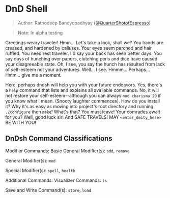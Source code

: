 # DnD Shell

> Author: Ratnodeep Bandyopadhyay ([@QuarterShotofEspresso]())

> Note: In alpha testing

Greetings weary traveler! Hmm... Let's take a look, shall we? You hands are creased,
and hardened by calluses. Your eyes seem parched and hair ruffled.
You need rest traveler. I'd say your back has seen better days.
You say days of hunching over papers, clutching pens and dice have caused your disagreeable state.
Oh, I see, you say the hunch has resulted from lack of self-esteem not your adventures.
Well... I see. Hmmm... Perhaps... Hmm... give me a moment.

Here, perhaps dndsh will help you with your future endeavors. 
Yes, there's a `help` command that lists and explains all available commands. 
No, it will not restore your self-esteem--although you can always `mod charisma 20` if you know what I mean. 
(Snooty laughter commences). How do you install it? 
Why it's as easy as moving into project's root directory and running `./configure` then `make`!
What's that? You must leave! Your comrades await for you? 
Well, good luck sir! And SAFE TRAVELS! MAY `<enter_deity_here>` BE WITH YOU!


## DnDsh Command Classifications
Modifier Commands:
Basic General Modifier(s):    `add`, `remove`

General Modifier(s):          `mod`

Special Modifier(s):          `spell`, `health`

Additional Commands:
Visualizer Commands:          `ls`

Save and Write Command(s):    `store`, `load`


